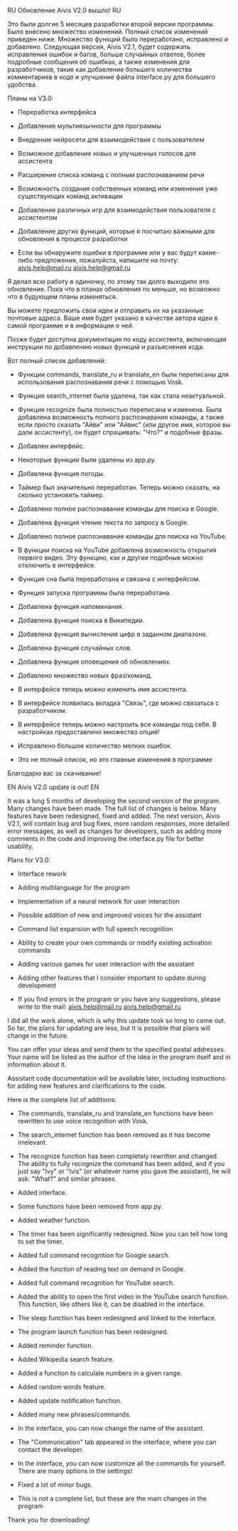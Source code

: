 RU  Обновление Aivis V2.0 вышло!   RU

Это были долгие 5 месяцев разработки второй версии программы. Было внесено множество изменений. Полный список изменений приведен ниже. Множество функций было переработано, исправлено и добавлено. Следующая версия, Aivis V2.1, будет содержать исправления ошибок и багов, больше случайных ответов, более подробные сообщения об ошибках, а также изменения для разработчиков, такие как добавление большего количества комментариев в коде и улучшение файла interface.py для большего удобства.

Планы на V3.0:

- Переработка интерфейса
- Добавление мультиязычности для программы
- Внедрение нейросети для взаимодействия с пользователем
- Возможное добавление новых и улучшенных голосов для ассистента
- Расширение списка команд с полным распознаванием речи
- Возможность создания собственных команд или изменения уже существующих команд активации
- Добавление различных игр для взаимодействия пользователя с ассистентом
- Добавление других функций, которые я посчитаю важными для обновления в процессе разработки

- Если вы обнаружите ошибки в программе или у вас будут какие-либо предложения, пожалуйста, напишите на почту:
aivis.help@mail.ru
aivis.help@gmail.ru

Я делал всю работу в одиночку, по этому так долго выходило это обновление. Пока что в планах обновления по меньше, но
возможно что в будующем планы изменяться.

Вы можете предложить свои идеи и отправить их на указанные почтовые адреса. Ваше имя будет указано в качестве автора идеи в
самой программе и в информации о ней.

Позже будет доступна документация по коду ассистента, включающая инструкции по добавлению новых функций и разъяснения кода.

Вот полный список добавлений:

- Функции commands, translate_ru и translate_en были переписаны для использования распознавания речи с помощью Vosk.
- Функция search_internet была удалена, так как стала неактуальной.
- Функция recognize была полностью переписана и изменена. Была добавлена возможность полного распознавания команды, а также если просто сказать "Айви" или "Айвис" (или другое имя, которое вы дали ассистенту), он будет спрашивать: "Что?" и подобные фразы.
- Добавлен интерфейс.
- Некоторые функции были удалены из app.py.
- Добавлена функция погоды.
- Таймер был значительно переработан. Теперь можно сказать, на сколько установить таймер.
- Добавлено полное распознавание команды для поиска в Google.
- Добавлена функция чтение текста по запросу в Google.
- Добавлено полное распознавание команды для поиска на YouTube.
- В функции поиска на YouTube добавлена возможность открытия первого видео. Эту функцию, как и другие подобные можно отключить в интерфейсе.
- Функция сна была переработана и связана с интерфейсом.
- Функция запуска программы была переработана.
- Добавлена функция напоминания.
- Добавлена функция поиска в Википедии.
- Добавлена функция вычисления цифр в заданном диапазоне.
- Добавлена функция случайных слов.
- Добавлена функция оповещения об обновлениях.
- Добавлено множество новых фраз/команд.
- В интерфейсе теперь можно изменить имя ассистента.
- В интерфейсе появилась вкладка "Связь", где можно связаться с разработчиком.
- В интерфейсе теперь можно настроить все команды под себя. В настройках предоставлено множество опций!
- Исправлено большое количество мелких ошибок.

- Это не полный список, но это главные изменения в программе

Благодарю вас за скачивание!

EN Aivis V2.0 update is out! EN

It was a long 5 months of developing the second version of the program. Many changes have been made. The full list of changes is below. Many features have been redesigned, fixed and added. The next version, Aivis V2.1, will contain bug and bug fixes, more random responses, more detailed error messages, as well as changes for developers, such as adding more comments in the code and improving the interface.py file for better usability.

Plans for V3.0:

- Interface rework
- Adding multilanguage for the program
- Implementation of a neural network for user interaction
- Possible addition of new and improved voices for the assistant
- Command list expansion with full speech recognition
- Ability to create your own commands or modify existing activation commands
- Adding various games for user interaction with the assistant
- Adding other features that I consider important to update during development

- If you find errors in the program or you have any suggestions, please write to the mail:
aivis.help@mail.ru
aivis.help@gmail.ru

I did all the work alone, which is why this update took so long to come out. So far, the plans for updating are less, but
It is possible that plans will change in the future.

You can offer your ideas and send them to the specified postal addresses. Your name will be listed as the author of the idea in
the program itself and in information about it.

Assistant code documentation will be available later, including instructions for adding new features and clarifications to the code.

Here is the complete list of additions:

- The commands, translate_ru and translate_en functions have been rewritten to use voice recognition with Vosk.
- The search_internet function has been removed as it has become irrelevant.
- The recognize function has been completely rewritten and changed. The ability to fully recognize the command has been added, and if you just say "Ivy" or "Ivis" (or whatever name you gave the assistant), he will ask: "What?" and similar phrases.
- Added interface.
- Some functions have been removed from app.py.
- Added weather function.
- The timer has been significantly redesigned. Now you can tell how long to set the timer.
- Added full command recognition for Google search.
- Added the function of reading text on demand in Google.
- Added full command recognition for YouTube search.
- Added the ability to open the first video in the YouTube search function. This function, like others like it, can be disabled in the interface.
- The sleep function has been redesigned and linked to the interface.
- The program launch function has been redesigned.
- Added reminder function.
- Added Wikipedia search feature.
- Added a function to calculate numbers in a given range.
- Added random words feature.
- Added update notification function.
- Added many new phrases/commands.
- In the interface, you can now change the name of the assistant.
- The "Communication" tab appeared in the interface, where you can contact the developer.
- In the interface, you can now customize all the commands for yourself. There are many options in the settings!
- Fixed a lot of minor bugs.

- This is not a complete list, but these are the main changes in the program

Thank you for downloading!
